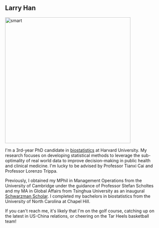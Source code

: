 ## Larry Han

<img width="411" alt="smart" src="https://user-images.githubusercontent.com/43854975/95666626-6b7f4680-0b29-11eb-8060-c4501a0b7ea1.png">

I'm a 3rd-year PhD candidate in [biostatistics](https://www.hsph.harvard.edu/biostatistics/) at Harvard University. My research focuses on developing statistical methods to leverage the sub-optimality of real world data to improve decision-making in public health and clinical medicine. I'm lucky to be advised by Professor Tianxi Cai and Professor Lorenzo Trippa.

Previously, I obtained my MPhil in Management Operations from the University of Cambridge under the guidance of Professor Stefan Scholtes and my MA in Global Affairs from Tsinghua University as an inaugural [Schwarzman Scholar](https://www.schwarzmanscholars.org/). I completed my bachelors in biostatistics from the University of North Carolina at Chapel Hill.

If you can't reach me, it's likely that I'm on the golf course, catching up on the latest in US-China relations, or cheering on the Tar Heels basketball team!

